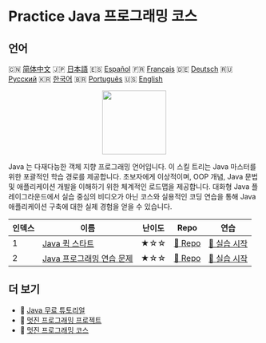 # Practice Java 프로그래밍 코스

## 언어

🇨🇳 [简体中文](README_zh.md) 🇯🇵 [日本語](README_ja.md) 🇪🇸 [Español](README_es.md) 🇫🇷 [Français](README_fr.md) 🇩🇪 [Deutsch](README_de.md) 🇷🇺 [Русский](README_ru.md) 🇰🇷 [한국어](README_ko.md) 🇧🇷 [Português](README_pt.md) 🇺🇸 [English](README.md) 

<div align="center">
<img width="128px" src="https://file.labex.io/path/vBtgM8cNsQFn.png">
</div>

Java 는 다재다능한 객체 지향 프로그래밍 언어입니다. 이 스킬 트리는 Java 마스터를 위한 포괄적인 학습 경로를 제공합니다. 초보자에게 이상적이며, OOP 개념, Java 문법 및 애플리케이션 개발을 이해하기 위한 체계적인 로드맵을 제공합니다. 대화형 Java 플레이그라운드에서 실습 중심의 비디오가 아닌 코스와 실용적인 코딩 연습을 통해 Java 애플리케이션 구축에 대한 실제 경험을 얻을 수 있습니다.

|   인덱스 | 이름                                                                    | 난이도   | Repo                                                           | 연습                                                              |
|----------|-------------------------------------------------------------------------|----------|----------------------------------------------------------------|-------------------------------------------------------------------|
|        1 | [Java 퀵 스타트](https://labex.io/ko/courses/quick-start-with-java)     | ★☆☆      | [🔗 Repo](https://github.com/labex-labs/quick-start-with-java) | [🚀 실습 시작](https://labex.io/ko/courses/quick-start-with-java) |
|        2 | [Java 프로그래밍 연습 문제](https://labex.io/ko/courses/java-exercises) | ★☆☆      | [🔗 Repo](https://github.com/labex-labs/java-exercises)        | [🚀 실습 시작](https://labex.io/ko/courses/java-exercises)        |

## 더 보기

- 🔗 [Java 무료 튜토리얼](https://github.com/labex-labs/java-free-tutorials)
- 🔗 [멋진 프로그래밍 프로젝트](https://github.com/labex-labs/awesome-programming-projects)
- 🔗 [멋진 프로그래밍 코스](https://github.com/labex-labs/awesome-programming-courses)

